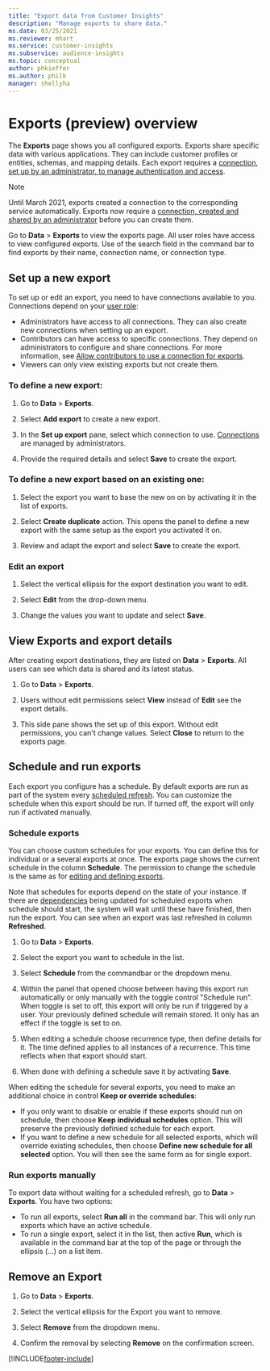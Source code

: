 ```yaml
---
title: "Export data from Customer Insights"
description: "Manage exports to share data."
ms.date: 03/25/2021
ms.reviewer: mhart
ms.service: customer-insights
ms.subservice: audience-insights
ms.topic: conceptual
author: phkieffer
ms.author: philk
manager: shellyha
---
```


# Exports (preview) overview

The **Exports** page shows you all configured exports. Exports share specific data with various applications. They can include customer profiles or entities, schemas, and mapping details. Each export requires a [connection, set up by an administrator, to manage authentication and access](connections.md).

> [!NOTE]
> Until March 2021, exports created a connection to the corresponding service automatically. Exports now require a [connection, created and shared by an administrator](connections.md) before you can create them.

Go to **Data** > **Exports** to view the exports page. All user roles have access to view configured exports. Use of the search field in the command bar to find exports by their name, connection name, or connection type.

## Set up a new export

To set up or edit an export, you need to have connections available to you. Connections depend on your [user role](permissions.md):
- Administrators have access to all connections. They can also create new connections when setting up an export.
- Contributors can have access to specific connections. They depend on administrators to configure and share connections. For more information, see [Allow contributors to use a connection for exports](connections.md#allow-contributors-to-use-a-connection-for-exports).
- Viewers can only view existing exports but not create them.


### To define a new export:

1. Go to **Data** > **Exports**.

1. Select **Add export** to create a new export.

1. In the **Set up export** pane, select which connection to use. [Connections](connections.md) are managed by administrators. 

1. Provide the required details and select **Save** to create the export.


### To define a new export based on an existing one:

1. Select the export you want to base the new on on by activating it in the list of exports.

1. Select **Create duplicate** action. This opens the panel to define a new export with the same setup as the export you activated it on.

1. Review and adapt the export and select **Save** to create the export.


### Edit an export

1. Select the vertical ellipsis for the export destination you want to edit.

1. Select **Edit** from the drop-down menu.

1. Change the values you want to update and select **Save**.

## View Exports and export details

After creating export destinations, they are listed on **Data** > **Exports**. All users can see which data is shared and its latest status.

1. Go to **Data** > **Exports**.

1. Users without edit permissions select **View** instead of **Edit** see the export details.

1. This side pane shows the set up of this export. Without edit permissions, you can't change values. Select **Close** to return to the exports page.

## Schedule and run exports

Each export you configure has a schedule. By default exports are run as part of the system every [scheduled refresh](system.md#schedule-tab). You can customize the schedule when this export should be run. If turned off, the export will only run if activated manually.

### Schedule exports
You can choose custom schedules for your exports. You can define this for individual or a several exports at once. The exports page shows the current schedule in the column **Schedule**. The permission to change the schedule is the same as for [editing and defining exports](export-destinations.md#set-up-a-new-export). 

Note that schedules for exports depend on the state of your instance. If there are [dependencies](system.md#refresh-policies) being updated for scheduled exports when schedule should start, the system will wait until these have finished, then run the export. You can see when an export was last refreshed in column **Refreshed**.

1. Go to **Data** > **Exports**.

1. Select the export you want to schedule in the list.

1. Select **Schedule** from the commandbar or the dropdown menu.

1. Within the panel that opened choose between having this export run automatically or only manually with the toggle control "Schedule run". When toggle is set to off, this export will only be run if triggered by a user. Your previously defined schedule will remain stored. It only has an effect if the toggle is set to on.

1. When editing a schedule choose recurrence type, then define details for it. The time defined applies to all instances of a recurrence. This time reflects when that export should start.

1. When done with defining a schedule save it by activating **Save**.

When editing the schedule for several exports, you need to make an additional choice in control **Keep or override schedules**:
- If you only want to disable or enable if these exports should run on schedule, then choose **Keep individual schedules** option. This will preserve the previously definied schedule for each export.
- If you want to define a new schedule for all selected exports, which will override existing schedules, then choose **Define new schedule for all selected** option. You will then see the same form as for single export.


### Run exports manually
To export data without waiting for a scheduled refresh, go to **Data** > **Exports**. You have two options:

- To run all exports, select **Run all** in the command bar. This will only run exports which have an active schedule.
- To run a single export, select it in the list, then active **Run**, which is available in the command bar at the top of the page or through the ellipsis (...) on a list item.

## Remove an Export

1. Go to **Data** > **Exports**.

1. Select the vertical ellipsis for the Export you want to remove.

1. Select **Remove** from the dropdown menu.

1. Confirm the removal by selecting **Remove** on the confirmation screen.


[!INCLUDE[footer-include](../includes/footer-banner.md)]
